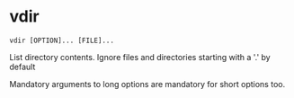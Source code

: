 # vdir

```
vdir [OPTION]... [FILE]...
```

List directory contents.
Ignore files and directories starting with a '.' by default

Mandatory  arguments  to  long  options are mandatory for short options too.
